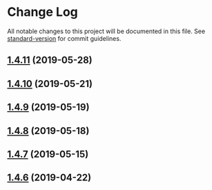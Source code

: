 # Change Log

All notable changes to this project will be documented in this file. See [standard-version](https://github.com/conventional-changelog/standard-version) for commit guidelines.

## [1.4.11](https://github.com/puncsky/template_website/compare/v1.4.10...v1.4.11) (2019-05-28)

## [1.4.10](https://github.com/puncsky/template_website/compare/v1.4.9...v1.4.10) (2019-05-21)

## [1.4.9](https://github.com/puncsky/template_website/compare/v1.4.8...v1.4.9) (2019-05-19)

## [1.4.8](https://github.com/puncsky/template_website/compare/v1.4.7...v1.4.8) (2019-05-18)

## [1.4.7](https://github.com/puncsky/template_website/compare/v1.4.6...v1.4.7) (2019-05-15)

## [1.4.6](https://github.com/puncsky/template_website/compare/v1.4.4...v1.4.6) (2019-04-22)

